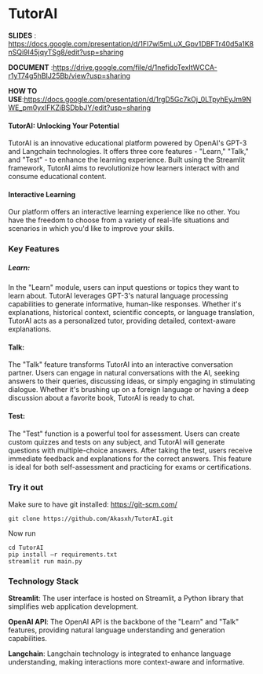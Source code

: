 # TutorAI

__SLIDES__ : https://docs.google.com/presentation/d/1Fl7wl5mLuX_Gpv1DBFTr40d5a1K8nSQi9l45jqyTSg8/edit?usp=sharing

__DOCUMENT__ :https://drive.google.com/file/d/1nefidoTexItWCCA-r1yT74g5hBIJ25Bb/view?usp=sharing

__HOW TO USE__:https://docs.google.com/presentation/d/1rgD5Gc7kOj_0LTpyhEyJm9NWE_pm0yxIFKZiBSDbbJY/edit?usp=sharing

#### TutorAI: Unlocking Your Potential

TutorAI is an innovative educational platform powered by OpenAI's GPT-3 and Langchain technologies. It offers three core features - "Learn," "Talk," and "Test" - to enhance the learning experience. Built using the Streamlit framework, TutorAI aims to revolutionize how learners interact with and consume educational content.

#### Interactive Learning

Our platform offers an interactive learning experience like no other. You have the freedom to choose from a variety of real-life situations and scenarios in which you'd like to improve your skills.

### Key Features

##### Learn:

In the "Learn" module, users can input questions or topics they want to learn about. TutorAI leverages GPT-3's natural language processing capabilities to generate informative, human-like responses. Whether it's explanations, historical context, scientific concepts, or language translation, TutorAI acts as a personalized tutor, providing detailed, context-aware explanations.

#### Talk:

The "Talk" feature transforms TutorAI into an interactive conversation partner. Users can engage in natural conversations with the AI, seeking answers to their queries, discussing ideas, or simply engaging in stimulating dialogue. Whether it's brushing up on a foreign language or having a deep discussion about a favorite book, TutorAI is ready to chat.

#### Test:

The "Test" function is a powerful tool for assessment. Users can create custom quizzes and tests on any subject, and TutorAI will generate questions with multiple-choice answers. After taking the test, users receive immediate feedback and explanations for the correct answers. This feature is ideal for both self-assessment and practicing for exams or certifications.

### Try it out

Make sure to have git installed: https://git-scm.com/

```
git clone https://github.com/Akasxh/TutorAI.git
```
Now run
```
cd TutorAI
pip install –r requirements.txt
streamlit run main.py
```

### Technology Stack

__Streamlit__: The user interface is hosted on Streamlit, a Python library that simplifies web application development.

__OpenAI API__: The OpenAI API is the backbone of the "Learn" and "Talk" features, providing natural language understanding and generation capabilities.

__Langchain__: Langchain technology is integrated to enhance language understanding, making interactions more context-aware and informative.

